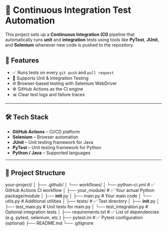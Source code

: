 # 🚀 Continuous Integration Test Automation

This project sets up a **Continuous Integration (CI)** pipeline that automatically runs **unit** and **integration** tests using tools like **PyTest**, **JUnit**, and **Selenium** whenever new code is pushed to the repository.

## 📌 Features

- ✅ Runs tests on every `git push` and `pull request`
- 🧪 Supports Unit & Integration Testing
- 🌐 Browser-based testing with Selenium WebDriver
- ⚙️ GitHub Actions as the CI engine
- 📊 Clear test logs and failure traces

---

## 🛠️ Tech Stack

- **GitHub Actions** – CI/CD platform
- **Selenium** – Browser automation
- **JUnit** – Unit testing framework for Java
- **PyTest** – Unit testing framework for Python
- **Python / Java** – Supported languages

---

## 📂 Project Structure

your-project/
│
├── .github/
│   └── workflows/
│       └── python-ci.yml        # ✅ GitHub Actions CI workflow
│
├── your_module/                 # ✅ Your actual Python package/module
│   ├── __init__.py
│   ├── main.py                  # Your main code
│   └── utils.py                 # Additional utilities
│
├── tests/                       # ✅ Test directory
│   ├── __init__.py
│   ├── test_main.py             # Unit tests for main.py
│   └── test_integration.py      # Optional integration tests
│
├── requirements.txt             # ✅ List of dependencies (e.g. pytest, selenium, etc.)
├── pytest.ini                   # ✅ Pytest configuration (optional)
├── README.md
└── .gitignore
